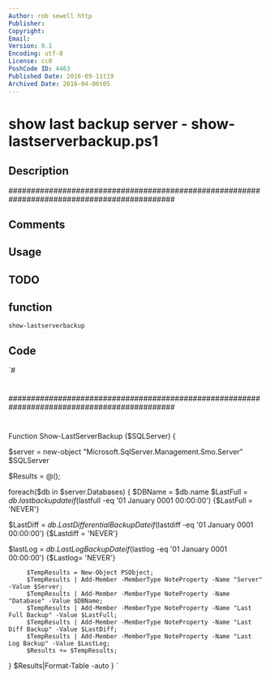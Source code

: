 ```yaml
---
Author: rob sewell http
Publisher: 
Copyright: 
Email: 
Version: 0.1
Encoding: utf-8
License: cc0
PoshCode ID: 4463
Published Date: 2016-09-11t19
Archived Date: 2016-04-06t05
---
```


# show last backup server - show-lastserverbackup.ps1

## Description

#############################################################################################

## Comments



## Usage



## TODO



## function

`show-lastserverbackup`

## Code

`#
 #
 
   #############################################################################################
 #
 #
 
 Function Show-LastServerBackup ($SQLServer)
 {
 
 $server = new-object "Microsoft.SqlServer.Management.Smo.Server" $SQLServer
 
 $Results = @();
 
 foreach($db in $server.Databases)
 {
 $DBName = $db.name
 $LastFull = $db.lastbackupdate
 if($lastfull -eq '01 January 0001 00:00:00')
 {$LastFull = 'NEVER'}
 
 $LastDiff = $db.LastDifferentialBackupDate  
 if($lastdiff -eq '01 January 0001 00:00:00')
 {$Lastdiff = 'NEVER'}
                                                                                                                                                         
 $lastLog = $db.LastLogBackupDate 
 if($lastlog -eq '01 January 0001 00:00:00')
 {$Lastlog= 'NEVER'}
 
         $TempResults = New-Object PSObject;
         $TempResults | Add-Member -MemberType NoteProperty -Name "Server" -Value $Server;
         $TempResults | Add-Member -MemberType NoteProperty -Name "Database" -Value $DBName;
         $TempResults | Add-Member -MemberType NoteProperty -Name "Last Full Backup" -Value $LastFull;
         $TempResults | Add-Member -MemberType NoteProperty -Name "Last Diff Backup" -Value $LastDiff;
         $TempResults | Add-Member -MemberType NoteProperty -Name "Last Log Backup" -Value $LastLog;
         $Results += $TempResults;
 
 
 }
 $Results|Format-Table -auto
 }
`

